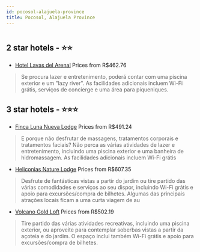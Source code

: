 ```yaml
---
id: pocosol-alajuela-province
title: Pocosol, Alajuela Province
---
```


<center><img src="https://i.travelapi.com/hotels/5000000/4300000/4297200/4297157/8ae7888c_z.jpg" alt="" /></center>


##  2 star hotels - ⭐️⭐️

-    [Hotel Lavas del Arenal](https://www.hurb.com/br/aud/https://www.hurb.com/br/hotels/pocosol/hotel-lavas-del-arenal-HT-LYGX?cmp=18055) Prices from R$462.76
   > Se procura lazer e entretenimento, poderá contar com uma piscina exterior e um "lazy river". As facilidades adicionais incluem Wi-Fi grátis, serviços de concierge e uma área para piqueniques.

##  3 star hotels - ⭐️⭐️⭐️

-    [Finca Luna Nueva Lodge](https://www.hurb.com/br/aud/https://www.hurb.com/br/hotels/pocosol/finca-luna-nueva-lodge-HT-6M4H?cmp=18055) Prices from R$491.24
   > E porque não desfrutar de massagens, tratamentos corporais e tratamentos faciais? Não perca as várias atividades de lazer e entretenimento, incluindo uma piscina exterior e uma banheira de hidromassagem. As facilidades adicionais incluem Wi-Fi grátis
-    [Heliconias Nature Lodge](https://www.hurb.com/br/aud/https://www.hurb.com/br/hotels/pocosol/heliconias-nature-lodge-HT-1OS8?cmp=18055) Prices from R$607.35
   > Desfrute de fantásticas vistas a partir do jardim ou tire partido das várias comodidades e serviços ao seu dispor, incluindo Wi-Fi grátis e apoio para excursões/compra de bilhetes. Algumas das principais atrações locais ficam a uma curta viagem de au
-    [Volcano Gold Loft](https://www.hurb.com/br/aud/https://www.hurb.com/br/hotels/pocosol/volcano-gold-loft-HT-WVOB?cmp=18055) Prices from R$502.19
   > Tire partido das várias atividades recreativas, incluindo uma piscina exterior, ou aproveite para contemplar soberbas vistas a partir da açoteia e do jardim. O espaço inclui também Wi-Fi grátis e apoio para excursões/compra de bilhetes.
